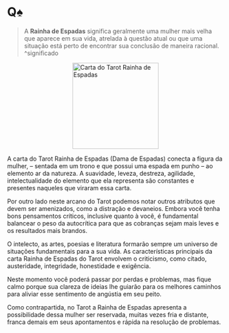 # Q♠️
> A **Rainha de Espadas** significa geralmente uma mulher mais velha que aparece em sua vida, atrelada à questão atual ou que uma situação está perto de encontrar sua conclusão de maneira racional.
^significado

<img
	 src="https://www.iquilibrio.com/blog/wp-content/uploads/2017/11/carta-tarot-rainha-espadas-2.jpg"
	 alt="Carta do Tarot Rainha de Espadas"
	 width="200"
	 style="display: block; margin: 0 auto"
	 />

A carta do Tarot Rainha de Espadas (Dama de Espadas) conecta a figura da mulher, – sentada em um trono e que possui uma espada em punho – ao elemento ar da natureza. A suavidade, leveza, destreza, agilidade, intelectualidade do elemento que ela representa são constantes e presentes naqueles que viraram essa carta.

Por outro lado neste arcano do Tarot podemos notar outros atributos que devem ser amenizados, como a distração e devaneios. Embora você tenha bons pensamentos críticos, inclusive quanto à você, é fundamental balancear o peso da autocrítica para que as cobranças sejam mais leves e os resultados mais brandos.

O intelecto, as artes, poesias e literatura formarão sempre um universo de situações fundamentais para a sua vida. As características principais da carta Rainha de Espadas do Tarot envolvem o criticismo, como citado, austeridade, integridade, honestidade e exigência.

Neste momento você poderá passar por perdas e problemas, mas fique calmo porque sua clareza de ideias lhe guiarão para os melhores caminhos para aliviar esse sentimento de angústia em seu peito.

Como contrapartida, no Tarot a Rainha de Espadas apresenta a possibilidade dessa mulher ser reservada, muitas vezes fria e distante, franca demais em seus apontamentos e rápida na resolução de problemas.